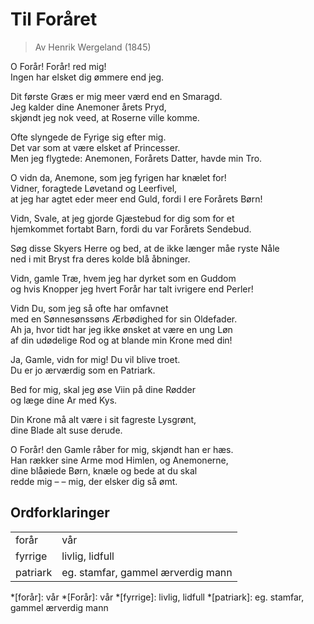 # Til Foråret  
> Av Henrik Wergeland (1845)  

O Forår! Forår! red mig!  
Ingen har elsket dig ømmere end jeg.  

Dit første Græs er mig meer værd end en Smaragd.  
Jeg kalder dine Anemoner årets Pryd,  
skjøndt jeg nok veed, at Roserne ville komme.  

Ofte slyngede de Fyrige sig efter mig.  
Det var som at være elsket af Princesser.  
Men jeg flygtede: Anemonen, Forårets Datter, havde min Tro.  

O vidn da, Anemone, som jeg fyrigen har knælet for!  
Vidner, foragtede Løvetand og Leerfivel,  
at jeg har agtet eder meer end Guld, fordi I ere Forårets Børn!  

Vidn, Svale, at jeg gjorde Gjæstebud for dig som for et  
hjemkommet fortabt Barn, fordi du var Forårets Sendebud.  

Søg disse Skyers Herre og bed, at de ikke længer måe ryste Nåle  
ned i mit Bryst fra deres kolde blå åbninger.  

Vidn, gamle Træ, hvem jeg har dyrket som en Guddom  
og hvis Knopper jeg hvert Forår har talt ivrigere end Perler!  

Vidn Du, som jeg så ofte har omfavnet  
med en Sønnesønssøns Ærbødighed for sin Oldefader.  
Ah ja, hvor tidt har jeg ikke ønsket at være en ung Løn  
af din udødelige Rod og at blande min Krone med din!  

Ja, Gamle, vidn for mig! Du vil blive troet.  
Du er jo ærværdig som en Patriark.  

Bed for mig, skal jeg øse Viin på dine Rødder  
og læge dine Ar med Kys.  

Din Krone må alt være i sit fagreste Lysgrønt,  
dine Blade alt suse derude.  

O Forår! den Gamle råber for mig, skjøndt han er hæs.  
Han rækker sine Arme mod Himlen, og Anemonerne,  
dine blåøiede Børn, knæle og bede at du skal  
redde mig – – mig, der elsker dig så ømt. 

## Ordforklaringer

|          |                                   |
| -------- | --------------------------------- |
| forår    | vår                               |
| fyrrige  | livlig, lidfull                   |
| patriark | eg. stamfar, gammel ærverdig mann |


*[forår]: vår
*[Forår]: vår
*[fyrrige]: livlig, lidfull
*[patriark]: eg. stamfar, gammel ærverdig mann